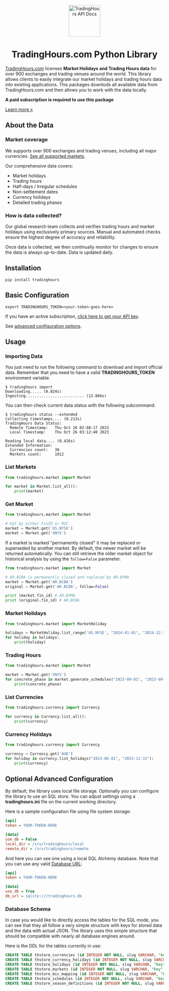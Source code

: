<div align="center">
<img src="https://www.tradinghours.com/img/logo-512x512.png" alt="TradingHours API Docs" height="100">
<h1>TradingHours.com Python Library</h1>
</div>

[TradingHours.com](https://www.tradinghours.com) licenses **Market Holidays and Trading Hours data** for over 900 exchanges and trading venues around the world.
This library allows clients to easily integrate our market holidays and trading hours data into existing applications.
This packages downlods all available data from TradingHours.com and then allows you to work with the data locally.

**A paid subscription is required to use this package**

[Learn more »](https://www.tradinghours.com/data)

## About the Data

### Market coverage

We supports over 900 exchanges and trading venues, including all major currencies.
[See all supported markets](https://www.tradinghours.com/coverage).

Our comprehensive data covers:

- Market holidays
- Trading hours
- Half-days / Irregular schedules
- Non-settlement dates
- Currency holidays
- Detailed trading phases

### How is data collected?

Our global research team collects and verifies trading hours and market holidays using exclusively primary sources.
Manual and automated checks ensure the highest degree of accuracy and reliability.

Once data is collected, we then continually monitor for changes to ensure the data is always up-to-date.
Data is updated daily.

## Installation

```console
pip install tradinghours
```

## Basic Configuration

```console
export TRADINGHOURS_TOKEN=<your-token-goes-here>
```

If you have an active subscription, [click here to get your API key](https://www.tradinghours.com/user/api-tokens).

See [advanced configuration options](#optional-advanced-configuration). 

## Usage

### Importing Data

You just need to run the following command to download and import official data. Remember that you need to have a valid **TRADINGHOURS_TOKEN** environment variable.

```console
$ tradinghours import
Downloading..... (0.824s)
Ingesting.......................... (12.066s)
```

You can then check current data status with the following subcommand:

```console
$ tradinghours status --extended
Collecting timestamps.... (0.213s)
TradingHours Data Status:
  Remote Timestamp:   Thu Oct 26 02:08:17 2023
  Local Timestamp:    Thu Oct 26 03:12:40 2023

Reading local data.... (0.426s)
Extended Information:
  Currencies count:   30
  Markets count:      1012
```

### List Markets

```python
from tradinghours.market import Market

for market in Market.list_all():
    print(market)
```

### Get Market

```python
from tradinghours.market import Market

# Get by either FinID or MIC
market = Market.get('US.NYSE')
market = Market.get('XNYS')
```

If a market is marked "permanently closed" it may be replaced or superseded by another market. 
By default, the newer market will be returned automatically. You can still retrieve the 
older market object for historical analysis by using the `follow=False` parameter.

```python
from tradinghours.market import Market

# AR.BCBA is permanently closed and replaced by AR.BYMA
market = Market.get('AR.BCBA')
original = Market.get('AR.BCBA', follow=False)

print (market.fin_id) # AR.BYMA
print (original.fin_id) # AR.BCBA
```

### Market Holidays

```python
from tradinghours.market import MarketHoliday

holidays = MarketHoliday.list_range('US.NYSE', "2024-01-01", "2024-12-31")
for holiday in holidays:
    print(holiday)
```

### Trading Hours

```python
from tradinghours.market import Market

market = Market.get('XNYS')
for concrete_phase in market.generate_schedules("2023-09-01", "2023-09-30"):
    print(concrete_phase)
```

### List Currencies

```python
from tradinghours.currency import Currency

for currency in Currency.list_all():
    print(currency)
```

### Currency Holidays

```python
from tradinghours.currency import Currency

currency = Currency.get('AUD')
for holiday in currency.list_holidays("2023-06-01", "2023-12-31"):
    print(currency)
```

## Optional Advanced Configuration

By default, the library uses local file storage. Optionally you can 
configure the library to use an SQL store. You can adjust settings
using a **tradinghours.ini** file on the current working directory.

Here is a sample configuration file using file system storage:

```ini
[api]
token = YOUR-TOKEN-HERE

[data]
use_db = False
local_dir = /srv/tradinghours/local
remote_dir = /srv/tradinghours/remote
```

And here you can see one using a local SQL Alchemy database. Note that
you can use any valid [Database URL](https://docs.sqlalchemy.org/en/20/core/engines.html#database-urls):

```ini
[api]
token = YOUR-TOKEN-HERE

[data]
use_db = True
db_url = sqlite:///tradinghours.db
```

### Database Schema

In case you would like to directly access the tables for the SQL mode, you
can see that they all follow a very simple structure with keys for stored data
and the data with actual JSON. The library uses this simple structure that
should be compatible with nearly all database engines around.

Here is the DDL for the tables currently in use:

```sql
CREATE TABLE thstore_currencies (id INTEGER NOT NULL, slug VARCHAR, "key" VARCHAR, data JSON, PRIMARY KEY (id));
CREATE TABLE thstore_currency_holidays (id INTEGER NOT NULL, slug VARCHAR, "key" VARCHAR, data JSON, PRIMARY KEY (id));
CREATE TABLE thstore_holidays (id INTEGER NOT NULL, slug VARCHAR, "key" VARCHAR, data JSON, PRIMARY KEY (id));
CREATE TABLE thstore_markets (id INTEGER NOT NULL, slug VARCHAR, "key" VARCHAR, data JSON, PRIMARY KEY (id));
CREATE TABLE thstore_mic_mapping (id INTEGER NOT NULL, slug VARCHAR, "key" VARCHAR, data JSON, PRIMARY KEY (id));
CREATE TABLE thstore_schedules (id INTEGER NOT NULL, slug VARCHAR, "key" VARCHAR, data JSON, PRIMARY KEY (id));
CREATE TABLE thstore_season_definitions (id INTEGER NOT NULL, slug VARCHAR, "key" VARCHAR, data JSON, PRIMARY KEY (id));
```
